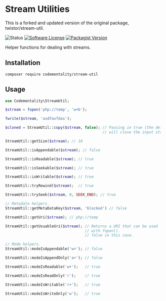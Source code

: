 # Stream Utilities
This is a forked and updated version of the original package, twistor/stream-util.

![Status](https://github.com/github/docs/actions/workflows/tests.yml/badge.svg)
[![Software License](https://img.shields.io/badge/license-MIT-brightgreen.svg?style=flat-square)](LICENSE)
[![Packagist Version](https://img.shields.io/packagist/v/codementality/stream-util.svg?style=flat-square)](https://packagist.org/packages/codementality/stream-util)

Helper functions for dealing with streams.

## Installation

```
composer require codementality/stream-util
```

## Usage

```php
use Codementality\StreamUtil;

$stream = fopen('php://temp', 'w+b');

fwrite($stream, 'asdfasfdas');

$cloned = StreamUtil::copy($stream, false); // Passing in true (the default),
                                            // will close the input stream.

StreamUtil::getSize($stream); // 10

StreamUtil::isAppendable($stream); // false

StreamUtil::isReadable($stream); // true

StreamUtil::isSeekable($stream); // true

StreamUtil::isWritable($stream); // true

StreamUtil::tryRewind($stream);  // true

StreamUtil::trySeek($stream, 0, SEEK_END); // true

// Metadata helpers.
StreamUtil::getMetaDataKey($stream, 'blocked') // false

StreamUtil::getUri($stream); // php://temp

StreamUtil::getUsuableUri($stream); // Returns a URI that can be used
                                    // with fopen().
                                    // false in this case.

// Mode helpers.
StreamUtil::modeIsAppendable('w+'); // false

StreamUtil::modeIsAppendOnly('a+'); // false

StreamUtil::modeIsReadable('w+');   // true

StreamUtil::modeIsReadOnly('r');    // true

StreamUtil::modeIsWritable('r+');   // true

StreamUtil::modeIsWriteOnly('w');   // true
```
